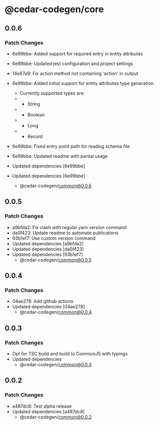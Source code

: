 # @cedar-codegen/core

## 0.0.6

### Patch Changes

- 6e99bbe: Added support for required entry in entity attributes
- 6e99bbe: Updated jest configuration and project settings
- 14e67a9: Fix action method not containing 'action' in output
- 6e99bbe: Added initial support for entity attributes type generation.

  - Currently supported types are:
  - - String
  - - Boolean
  - - Long
  - - Record

- 6e99bbe: Fixed entry point path for reading schema file
- 6e99bbe: Updated readme with partial usage
- Updated dependencies [6e99bbe]
- Updated dependencies [6e99bbe]
  - @cedar-codegen/common@0.0.6

## 0.0.5

### Patch Changes

- a9bfda2: Fix clash with regular yarn version command
- da0f423: Update readme to automate publications
- 93b1ef7: Use custom version command
- Updated dependencies [a9bfda2]
- Updated dependencies [da0f423]
- Updated dependencies [93b1ef7]
  - @cedar-codegen/common@0.0.5

## 0.0.4

### Patch Changes

- 04ae278: Add github actions
- Updated dependencies [04ae278]
  - @cedar-codegen/common@0.0.4

## 0.0.3

### Patch Changes

- Opt for TSC build and build to CommonJS with typings
- Updated dependencies
  - @cedar-codegen/common@0.0.3

## 0.0.2

### Patch Changes

- a487dc8: Test alpha release
- Updated dependencies [a487dc8]
  - @cedar-codegen/common@0.0.2
